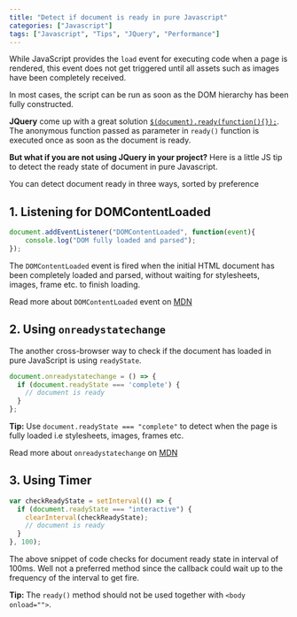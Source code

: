 ```yaml
---
title: "Detect if document is ready in pure Javascript"
categories: ["Javascript"]
tags: ["Javascript", "Tips", "JQuery", "Performance"]
---
```


While JavaScript provides the ```load``` event for executing code when a page is rendered, this event does not get
triggered until all assets such as images have been completely received.

In most cases, the script can be run as soon as the DOM hierarchy has been fully constructed.

**JQuery** come up with a great solution [```$(document).ready(function(){});```](https://api.jquery.com/ready/). The anonymous function passed as
parameter in ```ready()``` function is executed once as soon as the document is ready.

**But what if you are not using JQuery in your project?** Here is a little JS tip to detect the ready state of document
in pure Javascript.

You can detect document ready in three ways, sorted by preference

## 1. Listening for DOMContentLoaded

```javascript
document.addEventListener("DOMContentLoaded", function(event){
    console.log("DOM fully loaded and parsed");
});
```

The ```DOMContentLoaded``` event is fired when the initial HTML document has been completely loaded and parsed, 
without waiting for stylesheets, images, frame etc. to finish loading. 

Read more about ```DOMContentLoaded``` event on [MDN](https://developer.mozilla.org/en-US/docs/Web/Events/DOMContentLoaded)


## 2. Using ```onreadystatechange```

The another cross-browser way to check if the document has loaded in pure JavaScript is using ```readyState```.

```javascript
document.onreadystatechange = () => {
  if (document.readyState === 'complete') {
    // document is ready
  }
};
```

**Tip:** Use ```document.readyState === "complete"``` to detect when the page is fully loaded i.e stylesheets, images, 
frames etc.

Read more about ```onreadystatechange``` on [MDN](https://developer.mozilla.org/en/docs/web/api/document/readystate)


## 3. Using Timer

```javascript
var checkReadyState = setInterval(() => {
  if (document.readyState === "interactive") {
    clearInterval(checkReadyState);
    // document is ready
  }
}, 100);
```

The above snippet of code checks for document ready state in interval of 100ms. Well not a preferred method since 
the callback could wait up to the frequency of the interval to get fire. 

**Tip:** The ```ready()``` method should not be used together with ```<body onload="">```.

